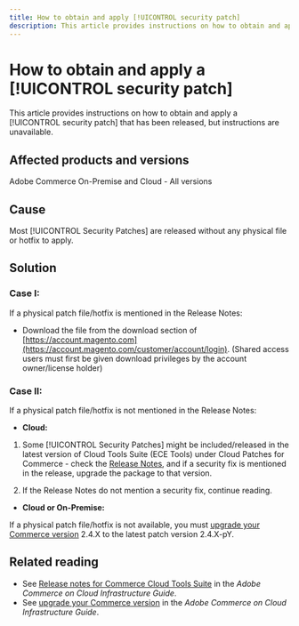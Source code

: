 ```yaml
---
title: How to obtain and apply [!UICONTROL security patch]
description: This article provides instructions on how to obtain and apply a [!UICONTROL security patch] that has been released, but instructions are unavailable.
---
```

# How to obtain and apply a [!UICONTROL security patch]

This article provides instructions on how to obtain and apply a [!UICONTROL security patch] that has been released, but instructions are unavailable.

## Affected products and versions 

Adobe Commerce On-Premise and Cloud - All versions

## Cause

Most [!UICONTROL Security Patches] are released without any physical file or hotfix to apply.

## Solution


### Case I:

If a physical patch file/hotfix is mentioned in the Release Notes:

* Download the file from the download section of [https://account.magento.com](https://account.magento.com/customer/account/login). (Shared access users must first be given download privileges by the account owner/license holder) 


### Case II:

If a physical patch file/hotfix is not mentioned in the Release Notes:

* **Cloud:**

1. Some [!UICONTROL Security Patches] might be included/released in the latest version of Cloud Tools Suite (ECE Tools) under Cloud Patches for Commerce - check the [Release Notes](https://experienceleague.adobe.com/en/docs/commerce-cloud-service/user-guide/release-notes/cloud-tools-suite), and if a security fix is mentioned in the release, upgrade the package to that version.
   
1. If the Release Notes do not mention a security fix, continue reading.

* **Cloud or On-Premise:**

If a physical patch file/hotfix is not available, you must [upgrade your Commerce version](https://experienceleague.adobe.com/en/docs/commerce-cloud-service/user-guide/develop/upgrade/commerce-version) 2.4.X to the latest patch version 2.4.X-pY. 

## Related reading

* See [Release notes for Commerce Cloud Tools Suite](https://experienceleague.adobe.com/en/docs/commerce-cloud-service/user-guide/release-notes/cloud-tools-suite) in the *Adobe Commerce on Cloud Infrastructure Guide*.
* See [upgrade your Commerce version](https://experienceleague.adobe.com/en/docs/commerce-cloud-service/user-guide/develop/upgrade/commerce-version) in the *Adobe Commerce on Cloud Infrastructure Guide*.

